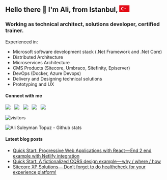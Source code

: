 ## Hello there 👋 I'm Ali, from Istanbul, ![image](https://raw.githubusercontent.com/alisuleymantopuz/alisuleymantopuz/master/flag32.png)

### Working as technical architect, solutions developer, certified trainer.

Experienced in:

- Microsoft software development stack (.Net Framework and .Net Core)
- Distributed Architecture
- Microservices Architecture
- CMS Products (Sitecore, Umbraco, Sitefinity, Episerver)
- DevOps (Docker, Azure Devops)
- Delivery and Designing technical solutions
- Prototyping and UX

#### Connect with me

<a href="https://github.com/alisuleymantopuz"><img src="https://cdn.jsdelivr.net/npm/simple-icons@v3/icons/github.svg" width="32px" /></a> &nbsp; <a href="https://www.instagram.com/topuzas"><img src="https://cdn.jsdelivr.net/npm/simple-icons@v3/icons/instagram.svg" width="32px" /></a> &nbsp; <a href="https://www.linkedin.com/in/alisuleymantopuz"><img src="https://cdn.jsdelivr.net/npm/simple-icons@v3/icons/linkedin.svg" width="32px" /></a> &nbsp; <a href="https://medium.com/@topuzas"><img src="https://cdn.jsdelivr.net/npm/simple-icons@v3/icons/medium.svg" width="32px" /></a> &nbsp; <a href="mailto:alisuleymantopuz@gmail.com"><img src="https://cdn.jsdelivr.net/npm/simple-icons@v3/icons/gmail.svg" width="32px" /></a>

![visitors](https://img.shields.io/badge/dynamic/json?color=informational&label=visitor%20count&query=value&url=https%3A%2F%2Fapi.countapi.xyz%2Fhit%2Falisuleymantopuz.alisuleymantopuz%2Freadme)

<img align="left" alt="Ali Suleyman Topuz - Github stats" src="https://github-readme-stats.vercel.app/api?username=alisuleymantopuz&show_icons=true&hide_border=true" /><br />

#### Latest blog posts

<!-- BLOG-POST-LIST:START -->
- [Quick Start: Progressive Web Applications with  React — End 2 end example with Netlify integration](https://medium.com/@topuzas/quick-start-progressive-web-applications-with-react-end-2-end-example-with-netlify-integration-abf54f6098cb?source=rss-8f0134a6aa62------2)
- [Quick Start: A fictionalized CQRS design example — why / where / how](https://medium.com/@topuzas/quick-start-a-fictionalized-cqrs-design-example-why-where-how-5399d576db90?source=rss-8f0134a6aa62------2)
- [Sitecore XP Solutions— Don’t forget to do healthcheck for your experience platform!](https://medium.com/@topuzas/sitecore-xp-solutions-dont-forget-to-do-healthcheck-for-your-experience-platform-415c70d7192c?source=rss-8f0134a6aa62------2)
<!-- BLOG-POST-LIST:END -->
